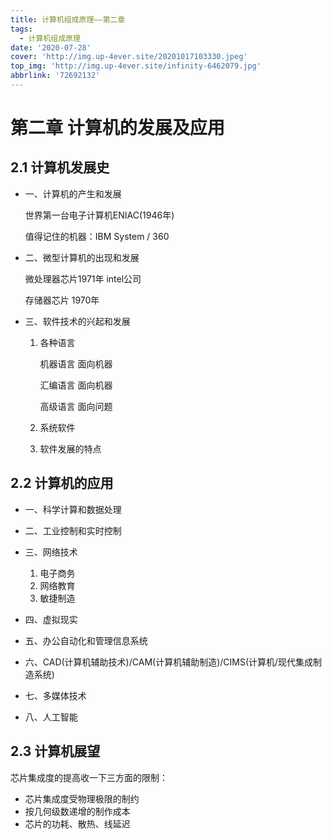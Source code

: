 ```yaml
---
title: 计算机组成原理——第二章
tags:
  - 计算机组成原理
date: '2020-07-28'
cover: 'http://img.up-4ever.site/20201017103330.jpeg'
top_img: 'http://img.up-4ever.site/infinity-6462079.jpg'
abbrlink: '72692132'
---
```

# 第二章 计算机的发展及应用

## 2.1 计算机发展史

  - 一、计算机的产生和发展

    世界第一台电子计算机ENIAC(1946年)

    值得记住的机器：IBM System / 360

  - 二、微型计算机的出现和发展

    微处理器芯片1971年 intel公司

    存储器芯片 1970年

  - 三、软件技术的兴起和发展

    1. 各种语言
    
        机器语言 面向机器

        汇编语言 面向机器

        高级语言 面向问题

    2. 系统软件

    3. 软件发展的特点  

## 2.2 计算机的应用

  - 一、科学计算和数据处理

  - 二、工业控制和实时控制

  - 三、网络技术

    1. 电子商务
    2. 网络教育
    3. 敏捷制造

  - 四、虚拟现实

  - 五、办公自动化和管理信息系统

  - 六、CAD(计算机辅助技术)/CAM(计算机辅助制造)/CIMS(计算机/现代集成制造系统)

  - 七、多媒体技术

  - 八、人工智能

## 2.3 计算机展望

  芯片集成度的提高收一下三方面的限制：

  - 芯片集成度受物理极限的制约
  - 按几何级数递增的制作成本
  - 芯片的功耗、散热、线延迟
